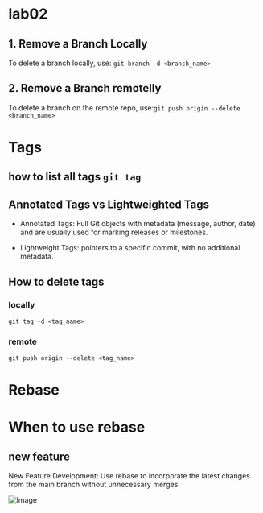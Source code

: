 # lab02


## 1. Remove a Branch Locally

To delete a branch locally, use: ``` git branch -d <branch_name> ```



## 2. Remove a Branch remotelly 

To delete a branch on the remote repo, use:``` git push origin --delete <branch_name> ```



# Tags 
## how to list all tags  ```git tag```


## Annotated Tags vs Lightweighted Tags

* Annotated Tags: Full Git objects with metadata (message, author, date) and are usually used for marking releases or milestones.

* Lightweight Tags: pointers to a specific commit, with no additional metadata.



## How to delete tags

### locally 
``` git tag -d <tag_name> ```

### remote 
``` git push origin --delete <tag_name> ```

# Rebase


# When to use rebase

## new feature

New Feature Development:
Use rebase to incorporate the latest changes from the main branch without unnecessary merges.

![Image](image.jpg)
